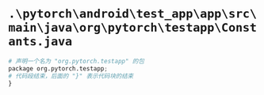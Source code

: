 # `.\pytorch\android\test_app\app\src\main\java\org\pytorch\testapp\Constants.java`

```py
# 声明一个名为 "org.pytorch.testapp" 的包
package org.pytorch.testapp;
# 代码段结束，后面的 "}" 表示代码块的结束
}
```
